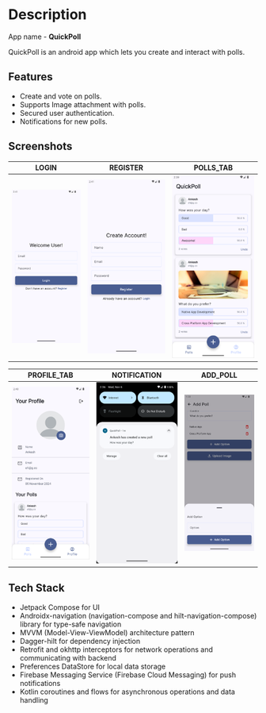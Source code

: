 
# Description

App name - **QuickPoll**

QuickPoll is an android app which lets you create and interact with polls.

## Features

- Create and vote on polls.
- Supports Image attachment with polls.
- Secured user authentication.
- Notifications for new polls.


## Screenshots

| LOGIN                 | REGISTER                 | POLLS_TAB              |
 -----------------------|--------------------------|------------------------|
| ![](Images/LOGIN.png) | ![](Images/REGISTER.png) | ![](Images/POLLS_TAB.png) 

| PROFILE_TAB            | NOTIFICATION                 | ADD_POLL
 ------------------------|------------------------------|-------------|
| ![](Images/PROFILE_TAB.png) | ![](Images/NOTIFICATION.png) | ![](Images/ADD_POLL.png)


## Tech Stack

- Jetpack Compose for UI
- Androidx-navigation (navigation-compose and hilt-navigation-compose) library for type-safe navigation
- MVVM (Model-View-ViewModel) architecture pattern
- Dagger-hilt for dependency injection
- Retrofit and okhttp interceptors for network operations and communicating with backend
- Preferences DataStore for local data storage
- Firebase Messaging Service (Firebase Cloud Messaging) for push notifications
- Kotlin coroutines and flows for asynchronous operations and data handling
